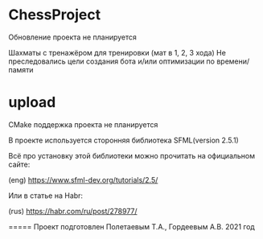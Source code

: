 # ChessProject

Обновление проекта не планируется

Шахматы с тренажёром для тренировки (мат в 1, 2, 3 хода)
Не преследовались цели создания бота и/или оптимизации по времени/памяти

# upload
CMake поддержка проекта не планируется

В проекте используется сторонняя библиотека SFML(version 2.5.1)

Всё про установку этой библиотеки можно прочитать на официальном сайте:

(eng) https://www.sfml-dev.org/tutorials/2.5/

Или в статье на Habr:

(rus) https://habr.com/ru/post/278977/

=====
Проект подготовлен Полетаевым Т.А., Гордеевым А.В.
2021 год
